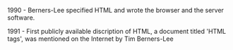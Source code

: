 1990 - Berners-Lee specified HTML and wrote the browser and the server software.

1991 - First publicly available discription of HTML, a document titled 'HTML tags', was mentioned on the Internet by Tim Berners-Lee
